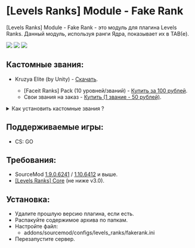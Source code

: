 [Levels Ranks] Module - Fake Rank
===========================

[Levels Ranks] Module - Fake Rank - это модуль для плагина Levels Ranks. Данный модуль, используя ранги Ядра, показывает их в TAB(е).

<a href="//levels-ranks.ru/content/modules/fakerank.png"><img src="https://levels-ranks.ru/content/modules/fakerank.png"/></a>
<a href="//levels-ranks.ru/content/modules/fakerank2.png"><img src="https://levels-ranks.ru/content/modules/fakerank2.png"/></a>
<a href="//levels-ranks.ru/content/modules/fakerank3.png"><img src="https://levels-ranks.ru/content/modules/fakerank3.png"/></a>

Кастомные звания:
-------------------------
- Kruzya Elite (by Unity) - <a href="//levels-ranks.ru/plugins/modules/custom_fakerank/skillgroup181.zip">Скачать</a>.

  - [Faceit Ranks] Pack (10 уровней/званий) - <a href="//vk.com/wend4r">Купить за 100 рублей</a>.
  - Свои звания на заказ - <a href="//vk.com/wend4r">Купить (1 звание - 50 рублей)</a>.

<details><summary>Как установить кастомные звания ?</summary>

1) В конфиге (`levels_ranks/fakerank.ini`) установите значение `"0"` у параметра `"Type"`; 
2) Файл со званием переместите в ``materials/panorama/images/icons/skillgroups/`` на FastDL; 
3) Укажите в конфиге модуля у звания в ТАБ(е) его индекс - skillgroup(индекс).svg. 
4) Пропишите в консоль сервера `sm_lvl_reload` и смените карту.

</details>

Поддерживаемые игры:
--------------------
- CS: GO

Требования:
-----------
- SourceMod <a href="//sourcemod.net/downloads.php?branch=stable">1.9.0.6241</a> / <a href="//sourcemod.net/downloads.php?branch=dev">1.10.6412</a> и выше.
- <a href="https://github.com/levelsranks/levels-ranks-core">[Levels Ranks] Core</a> (не ниже v3.0).

Установка:
----------
- Удалите прошлую версию плагина, если есть.
- Распакуйте содержимое архива по папкам.
- Настройте файл:
	- addons/sourcemod/configs/levels_ranks/fakerank.ini
- Перезапустите сервер.
```
